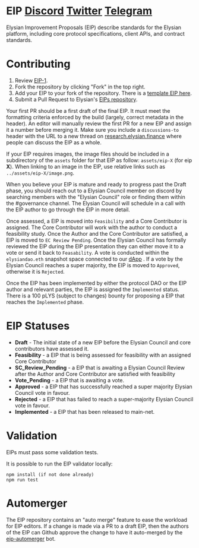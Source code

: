# EIP [Discord](https://discord.gg/gNFfBfV4he) [Twitter](https://twitter.com/Elysian_Finance) [Telegram](https://t.me/ElysianFinance)

Elysian Improvement Proposals (EIP) describe standards for the Elysian platform, including core protocol specifications, client APIs, and contract standards.

# Contributing

1.  Review [EIP-1](https://github.com/ElysianFinance/EIP/blob/master/content/eip/eip-1.md).
2.  Fork the repository by clicking "Fork" in the top right.
3.  Add your EIP to your fork of the repository. There is a [template EIP here](eip-x.md).
4.  Submit a Pull Request to Elysian's [EIPs repository](https://github.com/elysianfinance/EIP).

Your first PR should be a first draft of the final EIP. It must meet the formatting criteria enforced by the build (largely, correct metadata in the header). An editor will manually review the first PR for a new EIP and assign it a number before merging it. Make sure you include a `discussions-to` header with the URL to a new thread on [research.elysian.finance](https://research.elysian.finance) where people can discuss the EIP as a whole.

If your EIP requires images, the image files should be included in a subdirectory of the `assets` folder for that EIP as follow: `assets/eip-X` (for eip **X**). When linking to an image in the EIP, use relative links such as `../assets/eip-X/image.png`.

When you believe your EIP is mature and ready to progress past the Draft phase, you should reach out to a Elysian Council member on discord by searching members with the "Elysian Council" role or finding them within the #governance channel. The Elysian Council will schedule in a call with the EIP author to go through the EIP in more detail.

Once assessed, a EIP is moved into `Feasibility` and a Core Contributor is assigned. The Core Contributor will work with the author to conduct a feasibility study. Once the Author and the Core Contributor are satisfied, a EIP is moved to `EC Review Pending`. Once the Elysian Council has formally reviewed the EIP during the EIP presentation they can either move it to a vote or send it back to `Feasability`. A vote is conducted within the `elysiandao.eth` snapshot space connected to our [dApp](https://elysian.finance/) . If a vote by the Elysian Council reaches a super majority, the EIP is moved to `Approved`, otherwise it is `Rejected`.

Once the EIP has been implemented by either the protocol DAO or the EIP author and relevant parties, the EIP is assigned the `Implemented` status. There is a 100 pLYS (subject to changes) bounty for proposing a EIP that reaches the `Implemented` phase.

# EIP Statuses

- **Draft** - The initial state of a new EIP before the Elysian Council and core contributors have assessed it.
- **Feasibility** - a EIP that is being assessed for feasibility with an assigned Core Contributor
- **SC_Review_Pending** - a EIP that is awaiting a Elysian Council Review after the Author and Core Contributor are satisfied with feasibility
- **Vote_Pending** - a EIP that is awaiting a vote.
- **Approved** - a EIP that has successfully reached a super majority Elysian Council vote in favour.
- **Rejected** - a EIP that has failed to reach a super-majority Elysian Council vote in favour.
- **Implemented** - a EIP that has been released to main-net.

# Validation

EIPs must pass some validation tests.

It is possible to run the EIP validator locally:

```
npm install (if not done already)
npm run test
```

# Automerger

The EIP repository contains an "auto merge" feature to ease the workload for EIP editors. If a change is made via a PR to a draft EIP, then the authors of the EIP can Github approve the change to have it auto-merged by the [eip-automerger](https://github.com/bakaoh/eip_automerger) bot.
